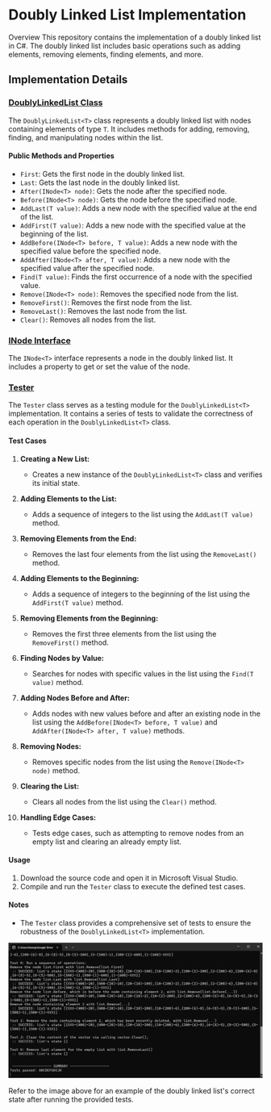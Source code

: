 # Doubly Linked List Implementation

Overview
This repository contains the implementation of a doubly linked list in C#. The doubly linked list includes basic operations such as adding elements, removing elements, finding elements, and more.

## Implementation Details

### [DoublyLinkedList Class](doublylinkedlists/DoublyLinkedList.cs)

The `DoublyLinkedList<T>` class represents a doubly linked list with nodes containing elements of type `T`. It includes methods for adding, removing, finding, and manipulating nodes within the list.

#### Public Methods and Properties

- `First`: Gets the first node in the doubly linked list.
- `Last`: Gets the last node in the doubly linked list.
- `After(INode<T> node)`: Gets the node after the specified node.
- `Before(INode<T> node)`: Gets the node before the specified node.
- `AddLast(T value)`: Adds a new node with the specified value at the end of the list.
- `AddFirst(T value)`: Adds a new node with the specified value at the beginning of the list.
- `AddBefore(INode<T> before, T value)`: Adds a new node with the specified value before the specified node.
- `AddAfter(INode<T> after, T value)`: Adds a new node with the specified value after the specified node.
- `Find(T value)`: Finds the first occurrence of a node with the specified value.
- `Remove(INode<T> node)`: Removes the specified node from the list.
- `RemoveFirst()`: Removes the first node from the list.
- `RemoveLast()`: Removes the last node from the list.
- `Clear()`: Removes all nodes from the list.

### [INode Interface](doublylinkedlists/INode.cs)

The `INode<T>` interface represents a node in the doubly linked list. It includes a property to get or set the value of the node.

### [Tester](doublylinkedlists/Tester.cs)

The `Tester` class serves as a testing module for the `DoublyLinkedList<T>` implementation. It contains a series of tests to validate the correctness of each operation in the `DoublyLinkedList<T>` class.

#### **Test Cases**

1. **Creating a New List:**
   - Creates a new instance of the `DoublyLinkedList<T>` class and verifies its initial state.

2. **Adding Elements to the List:**
   - Adds a sequence of integers to the list using the `AddLast(T value)` method.

3. **Removing Elements from the End:**
   - Removes the last four elements from the list using the `RemoveLast()` method.

4. **Adding Elements to the Beginning:**
   - Adds a sequence of integers to the beginning of the list using the `AddFirst(T value)` method.

5. **Removing Elements from the Beginning:**
   - Removes the first three elements from the list using the `RemoveFirst()` method.

6. **Finding Nodes by Value:**
   - Searches for nodes with specific values in the list using the `Find(T value)` method.

7. **Adding Nodes Before and After:**
   - Adds nodes with new values before and after an existing node in the list using the `AddBefore(INode<T> before, T value)` and `AddAfter(INode<T> after, T value)` methods.

8. **Removing Nodes:**
   - Removes specific nodes from the list using the `Remove(INode<T> node)` method.

9. **Clearing the List:**
   - Clears all nodes from the list using the `Clear()` method.

10. **Handling Edge Cases:**
    - Tests edge cases, such as attempting to remove nodes from an empty list and clearing an already empty list.

#### **Usage**

1. Download the source code and open it in Microsoft Visual Studio.
2. Compile and run the `Tester` class to execute the defined test cases.

#### **Notes**

- The `Tester` class provides a comprehensive set of tests to ensure the robustness of the `DoublyLinkedList<T>` implementation.

![Example](Doublylinkedlistscompletedsuccessfulexample.png)

Refer to the image above for an example of the doubly linked list's correct state after running the provided tests.

